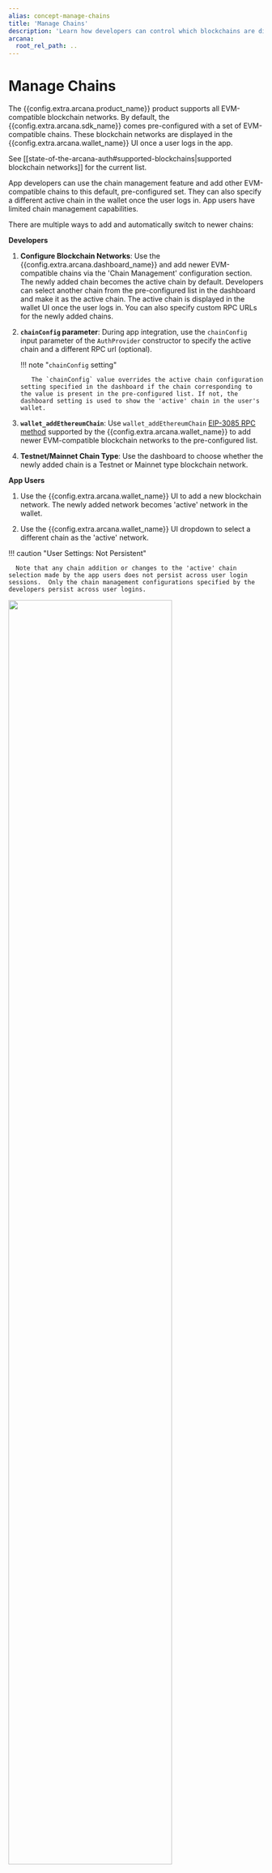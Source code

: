```yaml
---
alias: concept-manage-chains
title: 'Manage Chains'
description: 'Learn how developers can control which blockchains are displayed in the Arcana wallet dropdown list and which one is the default chain.'
arcana:
  root_rel_path: ..
---
```


# Manage Chains

The {{config.extra.arcana.product_name}} product supports all EVM-compatible blockchain networks. By default, the {{config.extra.arcana.sdk_name}} comes pre-configured with a set of EVM-compatible chains. These blockchain networks are displayed in the {{config.extra.arcana.wallet_name}} UI once a user logs in the app.

See [[state-of-the-arcana-auth#supported-blockchains|supported blockchain networks]] for the current list.

App developers can use the chain management feature and add other EVM-compatible chains to this default, pre-configured set. They can also specify a different active chain in the wallet once the user logs in. App users have limited chain management capabilities. 

There are multiple ways to add and automatically switch to newer chains:

**Developers**

1. **Configure Blockchain Networks**: Use the {{config.extra.arcana.dashboard_name}} and add newer EVM-compatible chains via the 'Chain Management' configuration section. The newly added chain becomes the active chain by default. Developers can select another chain from the pre-configured list in the dashboard and make it as the active chain. The active chain is displayed in the wallet UI once the user logs in. You can also specify custom RPC URLs for the newly added chains.

2. **`chainConfig` parameter**: During app integration, use the `chainConfig` input parameter of the `AuthProvider` constructor to specify the active chain and a different RPC url (optional). 

    !!! note "`chainConfig` setting"
    
          The `chainConfig` value overrides the active chain configuration setting specified in the dashboard if the chain corresponding to the value is present in the pre-configured list. If not, the dashboard setting is used to show the 'active' chain in the user's wallet.

3. **`wallet_addEthereumChain`**: Use `wallet_addEthereumChain` [EIP-3085 RPC method](https://eips.ethereum.org/EIPS/eip-3085) supported by the {{config.extra.arcana.wallet_name}} to add newer EVM-compatible blockchain networks to the pre-configured list.

4. **Testnet/Mainnet Chain Type**: Use the dashboard to choose whether the newly added chain is a Testnet or Mainnet type blockchain network.

**App Users**

1. Use the {{config.extra.arcana.wallet_name}} UI to add a new blockchain network. The newly added network becomes 'active' network in the wallet.

2. Use the {{config.extra.arcana.wallet_name}} UI dropdown to select a different chain as the 'active' network.

!!! caution "User Settings: Not Persistent"

      Note that any chain addition or changes to the 'active' chain selection made by the app users does not persist across user login sessions.  Only the chain management configurations specified by the developers persist across user logins.

<img src="/img/diagrams/d_concept_manage_chains.png#only-light" width="80%" height="80%"/>
<img src="/img/diagrams/d_concept_manage_chains.png#only-dark" width="80%" height="80%"/>

Once configured and the app is deployed, developers can reconfigure the list of chains displayed in the wallet UI. 

{% include "./text-snippets/specify_default_chain_example.md" %}

!!! caution "Switching Chains"

      **EVM-compatible Chains**: 
      
      In most cases, switching the 'active' chain displayed in the wallet won't affect user's wallet address. However, if users log into a blockchain network that is not EVM-compatible but supported by {{config.extra.arcana.product_name}}, a new set of keys is assigned for such chains and the user will see a different wallet address as compared to the EVM-compatible chain.

      **Global/App-specific Keys**

      If an app is configured to use 'Global Keys', then the user will see the same wallet address across all the apps in the {{config.extra.arcana.company_name}} ecosystem. This is true for all the EVM-compatible chains. Otherwise, the user's wallet address will vary across apps for blochains that are not EVM-compatible. 
      
      In the case of 'app-specific' keys (default), the user will be assigned a new set of keys for each app in the {{config.extra.arcana.company_name}} ecosystem. Hence, the user will see a new wallet address across different apps after login. This is true irrespective of the blockchain network type - whether it is EVM-compatible or not.

## 